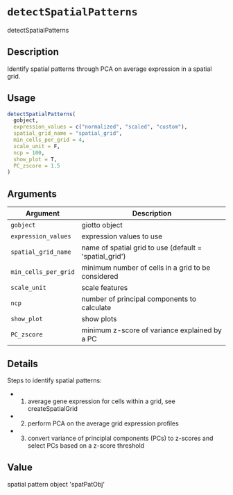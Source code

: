 # `detectSpatialPatterns`

detectSpatialPatterns


## Description

Identify spatial patterns through PCA on average expression in a spatial grid.


## Usage

```r
detectSpatialPatterns(
  gobject,
  expression_values = c("normalized", "scaled", "custom"),
  spatial_grid_name = "spatial_grid",
  min_cells_per_grid = 4,
  scale_unit = F,
  ncp = 100,
  show_plot = T,
  PC_zscore = 1.5
)
```


## Arguments

Argument      |Description
------------- |----------------
`gobject`     |     giotto object
`expression_values`     |     expression values to use
`spatial_grid_name`     |     name of spatial grid to use (default = 'spatial_grid')
`min_cells_per_grid`     |     minimum number of cells in a grid to be considered
`scale_unit`     |     scale features
`ncp`     |     number of principal components to calculate
`show_plot`     |     show plots
`PC_zscore`     |     minimum z-score of variance explained by a PC


## Details

Steps to identify spatial patterns:
   

*  1. average gene expression for cells within a grid, see createSpatialGrid   

*  2. perform PCA on the average grid expression profiles   

*  3. convert variance of principlal components (PCs) to z-scores and select PCs based on a z-score threshold


## Value

spatial pattern object 'spatPatObj'


